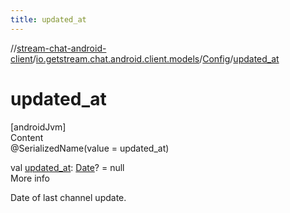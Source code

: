 ```yaml
---
title: updated_at
---
```

//[stream-chat-android-client](../../../index.md)/[io.getstream.chat.android.client.models](../index.md)/[Config](index.md)/[updated_at](updated_at.md)



# updated_at  
[androidJvm]  
Content  
@SerializedName(value = updated_at)  
  
val [updated_at](updated_at.md): [Date](https://developer.android.com/reference/kotlin/java/util/Date.html)? = null  
More info  


Date of last channel update.

  



